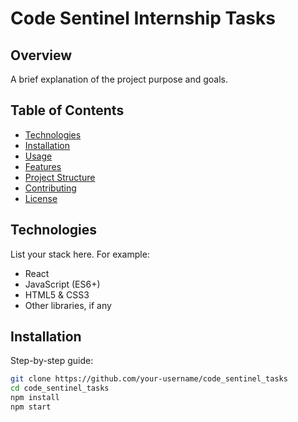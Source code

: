 # Code Sentinel Internship Tasks

## Overview
A brief explanation of the project purpose and goals.

## Table of Contents
- [Technologies](#technologies)
- [Installation](#installation)
- [Usage](#usage)
- [Features](#features)
- [Project Structure](#project-structure)
- [Contributing](#contributing)
- [License](#license)

## Technologies
List your stack here. For example:
- React
- JavaScript (ES6+)
- HTML5 & CSS3
- Other libraries, if any

## Installation
Step-by-step guide:
```bash
git clone https://github.com/your-username/code_sentinel_tasks
cd code_sentinel_tasks
npm install
npm start
